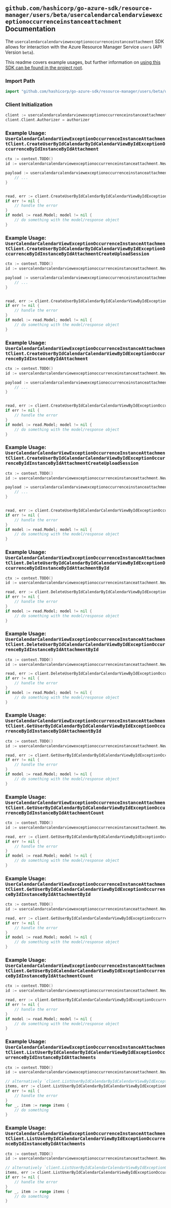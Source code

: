 
## `github.com/hashicorp/go-azure-sdk/resource-manager/users/beta/usercalendarcalendarviewexceptionoccurrenceinstanceattachment` Documentation

The `usercalendarcalendarviewexceptionoccurrenceinstanceattachment` SDK allows for interaction with the Azure Resource Manager Service `users` (API Version `beta`).

This readme covers example usages, but further information on [using this SDK can be found in the project root](https://github.com/hashicorp/go-azure-sdk/tree/main/docs).

### Import Path

```go
import "github.com/hashicorp/go-azure-sdk/resource-manager/users/beta/usercalendarcalendarviewexceptionoccurrenceinstanceattachment"
```


### Client Initialization

```go
client := usercalendarcalendarviewexceptionoccurrenceinstanceattachment.NewUserCalendarCalendarViewExceptionOccurrenceInstanceAttachmentClientWithBaseURI("https://management.azure.com")
client.Client.Authorizer = authorizer
```


### Example Usage: `UserCalendarCalendarViewExceptionOccurrenceInstanceAttachmentClient.CreateUserByIdCalendarByIdCalendarViewByIdExceptionOccurrenceByIdInstanceByIdAttachment`

```go
ctx := context.TODO()
id := usercalendarcalendarviewexceptionoccurrenceinstanceattachment.NewUserCalendarCalendarViewExceptionOccurrenceInstanceID("userIdValue", "calendarIdValue", "eventIdValue", "eventId1Value", "eventId2Value")

payload := usercalendarcalendarviewexceptionoccurrenceinstanceattachment.Attachment{
	// ...
}


read, err := client.CreateUserByIdCalendarByIdCalendarViewByIdExceptionOccurrenceByIdInstanceByIdAttachment(ctx, id, payload)
if err != nil {
	// handle the error
}
if model := read.Model; model != nil {
	// do something with the model/response object
}
```


### Example Usage: `UserCalendarCalendarViewExceptionOccurrenceInstanceAttachmentClient.CreateUserByIdCalendarByIdCalendarViewByIdExceptionOccurrenceByIdInstanceByIdAttachmentCreateUploadSession`

```go
ctx := context.TODO()
id := usercalendarcalendarviewexceptionoccurrenceinstanceattachment.NewUserCalendarCalendarViewExceptionOccurrenceInstanceID("userIdValue", "calendarIdValue", "eventIdValue", "eventId1Value", "eventId2Value")

payload := usercalendarcalendarviewexceptionoccurrenceinstanceattachment.CreateUserByIdCalendarByIdCalendarViewByIdExceptionOccurrenceByIdInstanceByIdAttachmentCreateUploadSessionRequest{
	// ...
}


read, err := client.CreateUserByIdCalendarByIdCalendarViewByIdExceptionOccurrenceByIdInstanceByIdAttachmentCreateUploadSession(ctx, id, payload)
if err != nil {
	// handle the error
}
if model := read.Model; model != nil {
	// do something with the model/response object
}
```


### Example Usage: `UserCalendarCalendarViewExceptionOccurrenceInstanceAttachmentClient.CreateUserByIdCalendarCalendarViewByIdExceptionOccurrenceByIdInstanceByIdAttachment`

```go
ctx := context.TODO()
id := usercalendarcalendarviewexceptionoccurrenceinstanceattachment.NewUserCalendarCalendarViewExceptionOccurrenceInstanceID("userIdValue", "calendarIdValue", "eventIdValue", "eventId1Value", "eventId2Value")

payload := usercalendarcalendarviewexceptionoccurrenceinstanceattachment.Attachment{
	// ...
}


read, err := client.CreateUserByIdCalendarCalendarViewByIdExceptionOccurrenceByIdInstanceByIdAttachment(ctx, id, payload)
if err != nil {
	// handle the error
}
if model := read.Model; model != nil {
	// do something with the model/response object
}
```


### Example Usage: `UserCalendarCalendarViewExceptionOccurrenceInstanceAttachmentClient.CreateUserByIdCalendarCalendarViewByIdExceptionOccurrenceByIdInstanceByIdAttachmentCreateUploadSession`

```go
ctx := context.TODO()
id := usercalendarcalendarviewexceptionoccurrenceinstanceattachment.NewUserCalendarCalendarViewExceptionOccurrenceInstanceID("userIdValue", "calendarIdValue", "eventIdValue", "eventId1Value", "eventId2Value")

payload := usercalendarcalendarviewexceptionoccurrenceinstanceattachment.CreateUserByIdCalendarCalendarViewByIdExceptionOccurrenceByIdInstanceByIdAttachmentCreateUploadSessionRequest{
	// ...
}


read, err := client.CreateUserByIdCalendarCalendarViewByIdExceptionOccurrenceByIdInstanceByIdAttachmentCreateUploadSession(ctx, id, payload)
if err != nil {
	// handle the error
}
if model := read.Model; model != nil {
	// do something with the model/response object
}
```


### Example Usage: `UserCalendarCalendarViewExceptionOccurrenceInstanceAttachmentClient.DeleteUserByIdCalendarByIdCalendarViewByIdExceptionOccurrenceByIdInstanceByIdAttachmentById`

```go
ctx := context.TODO()
id := usercalendarcalendarviewexceptionoccurrenceinstanceattachment.NewUserCalendarCalendarViewExceptionOccurrenceInstanceAttachmentID("userIdValue", "eventIdValue", "eventId1Value", "eventId2Value", "attachmentIdValue")

read, err := client.DeleteUserByIdCalendarByIdCalendarViewByIdExceptionOccurrenceByIdInstanceByIdAttachmentById(ctx, id)
if err != nil {
	// handle the error
}
if model := read.Model; model != nil {
	// do something with the model/response object
}
```


### Example Usage: `UserCalendarCalendarViewExceptionOccurrenceInstanceAttachmentClient.DeleteUserByIdCalendarCalendarViewByIdExceptionOccurrenceByIdInstanceByIdAttachmentById`

```go
ctx := context.TODO()
id := usercalendarcalendarviewexceptionoccurrenceinstanceattachment.NewUserCalendarCalendarViewExceptionOccurrenceInstanceAttachmentID("userIdValue", "eventIdValue", "eventId1Value", "eventId2Value", "attachmentIdValue")

read, err := client.DeleteUserByIdCalendarCalendarViewByIdExceptionOccurrenceByIdInstanceByIdAttachmentById(ctx, id)
if err != nil {
	// handle the error
}
if model := read.Model; model != nil {
	// do something with the model/response object
}
```


### Example Usage: `UserCalendarCalendarViewExceptionOccurrenceInstanceAttachmentClient.GetUserByIdCalendarByIdCalendarViewByIdExceptionOccurrenceByIdInstanceByIdAttachmentById`

```go
ctx := context.TODO()
id := usercalendarcalendarviewexceptionoccurrenceinstanceattachment.NewUserCalendarCalendarViewExceptionOccurrenceInstanceAttachmentID("userIdValue", "eventIdValue", "eventId1Value", "eventId2Value", "attachmentIdValue")

read, err := client.GetUserByIdCalendarByIdCalendarViewByIdExceptionOccurrenceByIdInstanceByIdAttachmentById(ctx, id)
if err != nil {
	// handle the error
}
if model := read.Model; model != nil {
	// do something with the model/response object
}
```


### Example Usage: `UserCalendarCalendarViewExceptionOccurrenceInstanceAttachmentClient.GetUserByIdCalendarByIdCalendarViewByIdExceptionOccurrenceByIdInstanceByIdAttachmentCount`

```go
ctx := context.TODO()
id := usercalendarcalendarviewexceptionoccurrenceinstanceattachment.NewUserCalendarCalendarViewExceptionOccurrenceInstanceID("userIdValue", "calendarIdValue", "eventIdValue", "eventId1Value", "eventId2Value")

read, err := client.GetUserByIdCalendarByIdCalendarViewByIdExceptionOccurrenceByIdInstanceByIdAttachmentCount(ctx, id)
if err != nil {
	// handle the error
}
if model := read.Model; model != nil {
	// do something with the model/response object
}
```


### Example Usage: `UserCalendarCalendarViewExceptionOccurrenceInstanceAttachmentClient.GetUserByIdCalendarCalendarViewByIdExceptionOccurrenceByIdInstanceByIdAttachmentById`

```go
ctx := context.TODO()
id := usercalendarcalendarviewexceptionoccurrenceinstanceattachment.NewUserCalendarCalendarViewExceptionOccurrenceInstanceAttachmentID("userIdValue", "eventIdValue", "eventId1Value", "eventId2Value", "attachmentIdValue")

read, err := client.GetUserByIdCalendarCalendarViewByIdExceptionOccurrenceByIdInstanceByIdAttachmentById(ctx, id)
if err != nil {
	// handle the error
}
if model := read.Model; model != nil {
	// do something with the model/response object
}
```


### Example Usage: `UserCalendarCalendarViewExceptionOccurrenceInstanceAttachmentClient.GetUserByIdCalendarCalendarViewByIdExceptionOccurrenceByIdInstanceByIdAttachmentCount`

```go
ctx := context.TODO()
id := usercalendarcalendarviewexceptionoccurrenceinstanceattachment.NewUserCalendarCalendarViewExceptionOccurrenceInstanceID("userIdValue", "calendarIdValue", "eventIdValue", "eventId1Value", "eventId2Value")

read, err := client.GetUserByIdCalendarCalendarViewByIdExceptionOccurrenceByIdInstanceByIdAttachmentCount(ctx, id)
if err != nil {
	// handle the error
}
if model := read.Model; model != nil {
	// do something with the model/response object
}
```


### Example Usage: `UserCalendarCalendarViewExceptionOccurrenceInstanceAttachmentClient.ListUserByIdCalendarByIdCalendarViewByIdExceptionOccurrenceByIdInstanceByIdAttachments`

```go
ctx := context.TODO()
id := usercalendarcalendarviewexceptionoccurrenceinstanceattachment.NewUserCalendarCalendarViewExceptionOccurrenceInstanceID("userIdValue", "calendarIdValue", "eventIdValue", "eventId1Value", "eventId2Value")

// alternatively `client.ListUserByIdCalendarByIdCalendarViewByIdExceptionOccurrenceByIdInstanceByIdAttachments(ctx, id)` can be used to do batched pagination
items, err := client.ListUserByIdCalendarByIdCalendarViewByIdExceptionOccurrenceByIdInstanceByIdAttachmentsComplete(ctx, id)
if err != nil {
	// handle the error
}
for _, item := range items {
	// do something
}
```


### Example Usage: `UserCalendarCalendarViewExceptionOccurrenceInstanceAttachmentClient.ListUserByIdCalendarCalendarViewByIdExceptionOccurrenceByIdInstanceByIdAttachments`

```go
ctx := context.TODO()
id := usercalendarcalendarviewexceptionoccurrenceinstanceattachment.NewUserCalendarCalendarViewExceptionOccurrenceInstanceID("userIdValue", "calendarIdValue", "eventIdValue", "eventId1Value", "eventId2Value")

// alternatively `client.ListUserByIdCalendarCalendarViewByIdExceptionOccurrenceByIdInstanceByIdAttachments(ctx, id)` can be used to do batched pagination
items, err := client.ListUserByIdCalendarCalendarViewByIdExceptionOccurrenceByIdInstanceByIdAttachmentsComplete(ctx, id)
if err != nil {
	// handle the error
}
for _, item := range items {
	// do something
}
```
